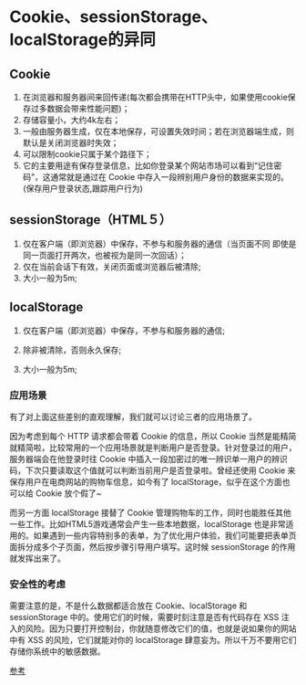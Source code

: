 # Cookie、sessionStorage、localStorage的异同

## Cookie

1. 在浏览器和服务器间来回传递(每次都会携带在HTTP头中，如果使用cookie保存过多数据会带来性能问题)；
2. 存储容量小，大约4k左右；
3. 一般由服务器生成，仅在本地保存，可设置失效时间；若在浏览器端生成，则默认是关闭浏览器时失效；
4. 可以限制cookie只属于某个路径下；
5. 它的主要用途有保存登录信息，比如你登录某个网站市场可以看到“记住密码”，这通常就是通过在 Cookie 中存入一段辨别用户身份的数据来实现的。(保存用户登录状态,跟踪用户行为)

## sessionStorage（HTML５）

1. 仅在客户端（即浏览器）中保存，不参与和服务器的通信（当页面不同 即使是同一页面打开两次，也被视为是同一次回话）；
2. 仅在当前会话下有效，关闭页面或浏览器后被清除;
3. 大小一般为5m;

## localStorage

1. 仅在客户端（即浏览器）中保存，不参与和服务器的通信;

2. 除非被清除，否则永久保存;
3. 大小一般为5m;

### 应用场景

有了对上面这些差别的直观理解，我们就可以讨论三者的应用场景了。

因为考虑到每个 HTTP 请求都会带着 Cookie 的信息，所以 Cookie 当然是能精简就精简啦，比较常用的一个应用场景就是判断用户是否登录。针对登录过的用户，服务器端会在他登录时往 Cookie 中插入一段加密过的唯一辨识单一用户的辨识码，下次只要读取这个值就可以判断当前用户是否登录啦。曾经还使用 Cookie 来保存用户在电商网站的购物车信息，如今有了 localStorage，似乎在这个方面也可以给 Cookie 放个假了~

而另一方面 localStorage 接替了 Cookie 管理购物车的工作，同时也能胜任其他一些工作。比如HTML5游戏通常会产生一些本地数据，localStorage 也是非常适用的。如果遇到一些内容特别多的表单，为了优化用户体验，我们可能要把表单页面拆分成多个子页面，然后按步骤引导用户填写。这时候 sessionStorage 的作用就发挥出来了。

### 安全性的考虑

需要注意的是，不是什么数据都适合放在 Cookie、localStorage 和 sessionStorage 中的。使用它们的时候，需要时刻注意是否有代码存在 XSS 注入的风险。因为只要打开控制台，你就随意修改它们的值，也就是说如果你的网站中有 XSS 的风险，它们就能对你的 localStorage 肆意妄为。所以千万不要用它们存储你系统中的敏感数据。

 [参考](https://www.cnblogs.com/minigrasshopper/p/8064367.html)